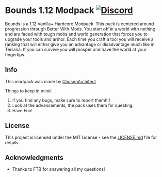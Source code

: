 # Bounds 1.12 Modpack [![Discord](https://img.shields.io/discord/102860784329052160.svg)](https://discord.gg/4YbSd6K)

Bounds is a 1.12 Vanilla+ Hardcore Modpack. This pack is centered around progression through Better With Mods. You start off in a world with nothing and are faced with tough mobs and world generation that forces you to upgrade your tools and armor. Each time you craft a tool you will receive a ranking that will either give you an advantage or disadvantage much like in Terraria. If you can survive you will prosper and have the world at your fingertips.

## Info
This modpack was made by [ChosenArchitect](https://www.youtube.com/ChosenArchitect)  

Things to keep in mind:

1. If you find any bugs, make sure to report them!!!!
2. Look at the advancements, the pack uses them for questing. 
3. Have Fun!

## License

This project is licensed under the MIT License - see the [LICENSE.md](LICENSE.md) file for details

## Acknowledgments

* Thanks to FTB for answering all my questions!

